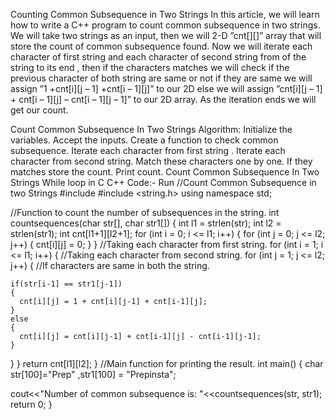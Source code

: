 Counting Common Subsequence in Two Strings
In this article, we will learn how to write a C++ program to count common subsequence in two strings. We will take two strings as an input, then we will 2-D ”cnt[][]” array that will store the count of common subsequence found. Now we will iterate each character of first string and each character of second string from  of the string to its end , then if the characters matches we will check if the previous character of both string are same or not if they are same we will assign ”1 +cnt[i][j – 1] +cnt[i – 1][j]” to our 2D else we will assign ”cnt[i][j – 1] + cnt[i – 1][j] – cnt[i – 1][j – 1]” to our 2D array. As the iteration ends we will get our count.  

Count Common Subsequence In Two Strings
Algorithm:
Initialize the variables.
Accept the inputs.
Create a function to check common subsequence.
Iterate each character from  first string .
Iterate each character from second string.
Match these characters one by one.
If they matches store the count.
Print count.
Count Common Subsequence In Two Strings
While loop in C
C++ Code:-
Run
//Count Common Subsequence in two Strings
#include <iostream>
#include <string.h>
using namespace std;

//Function to count the number of subsequences in the string.
  int countsequences(char str[], char str1[])
  {
    int l1 = strlen(str);
    int l2 = strlen(str1);
    int cnt[l1+1][l2+1];
    for (int i = 0; i <= l1; i++)
    {
      for (int j = 0; j <= l2; j++)
       {
       cnt[i][j] = 0; 
       }
    }
//Taking each character from first string.
    for (int i = 1; i <= l1; i++)
   {
//Taking each character from second string.
    for (int j = 1; j <= l2; j++)
    {
    //If characters are same in both the string.

    if(str[i-1] == str1[j-1])
    {
      cnt[i][j] = 1 + cnt[i][j-1] + cnt[i-1][j];
    }
    else
    {
      cnt[i][j] = cnt[i][j-1] + cnt[i-1][j] - cnt[i-1][j-1];
    }
  }
}
return cnt[l1][l2];
}
//Main function for printing the result.
  int main()
 {
    char str[100]="Prep" ,str1[100] = "Prepinsta";

  cout<<"Number of common subsequence is: "<<countsequences(str, str1);
  return 0;
}
